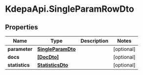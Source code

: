 # KdepaApi.SingleParamRowDto

## Properties

Name | Type | Description | Notes
------------ | ------------- | ------------- | -------------
**parameter** | [**SingleParamDto**](SingleParamDto.md) |  | [optional] 
**docs** | [**[DocDto]**](DocDto.md) |  | [optional] 
**statistics** | [**StatisticsDto**](StatisticsDto.md) |  | [optional] 


